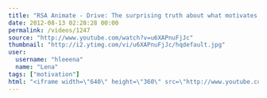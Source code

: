 ```yaml
---
title: "RSA Animate - Drive: The surprising truth about what motivates us"
date: 2012-08-13 02:28:28 00:00
permalink: /videos/1247
source: "http://www.youtube.com/watch?v=u6XAPnuFjJc"
thumbnail: "http://i2.ytimg.com/vi/u6XAPnuFjJc/hqdefault.jpg"
user:
  username: "hleeena"
  name: "Lena"
tags: ["motivation"]
html: "<iframe width=\"640\" height=\"360\" src=\"http://www.youtube.com/embed/u6XAPnuFjJc?wmode=transparent&fs=1&feature=oembed\" frameborder=\"0\" allowfullscreen></iframe>"
---
```


